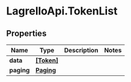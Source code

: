 # LagrelloApi.TokenList

## Properties

Name | Type | Description | Notes
------------ | ------------- | ------------- | -------------
**data** | [**[Token]**](Token.md) |  | 
**paging** | [**Paging**](Paging.md) |  | 


